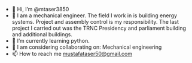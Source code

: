- 👋 Hi, I’m @mtaser3850
- 👀 I am a mechanical engineer. The field I work in is building energy systems. Project and assembly control is my responsibility. The last project I carried out was the TRNC Presidency and parliament building and additional buildings.
- 🌱 I’m currently learning python.
- 💞️ I am considering collaborating on: Mechanical engineering
- 📫 How to reach me mustafataser50@gmail.com


<!---
mtaser3850/mtaser3850 is a ✨ special ✨ repository because its `README.md` (this file) appears on your GitHub profile.
You can click the Preview link to take a look at your changes.
--->
